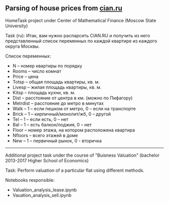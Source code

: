 ## Parsing of house prices from [cian.ru](cian.ru)

HomeTask project under Center of Mathematical Finance (Moscow State University)

Task (ru): Итак, вам нужно распарсить CIAN.RU и получить из него представленный список переменных по каждой квартире из каждого округа Москвы.

Список переменных:
- N – номер квартиры по порядку
- Rooms – число комнат
- Price – цена
- Totsp – общая площадь квартиры, кв. м.
- Livesp – жилая площадь квартиры, кв. м.
- Kitsp – площадь кухни, кв. м.
- Dist – расстояние от центра в км. (можно по Пифагору)
- Metrdist – расстояние до метро в минутах
- Walk – 1 – если пешком от метро, 0 – если на транспорте
- Brick – 1 – кирпичный/монолит/жб, 0 – другой
- Tel – 1 – если есть, 0 – нет
- Bal – 1 – есть балкон/лоджия, 0 – нет
- Floor – номер этажа, на котором расположена квартира
- Nfloors – всего этажей в доме
- New – 1 – первичный рынок, 0 - вторичка

---

Additional project task under the course of "Buisness Valuation" (bachelor 2013-2017 Higher School of Economics)

Task: Perform valuation of a particular flat using different methods.

Notebooks responsible:
- Valuation_analysis_lease.ipynb
- Vauation_analysis_sell.ipynb
